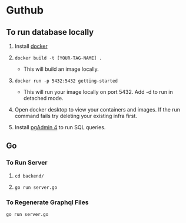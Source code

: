 # Guthub

## To run database locally

1. Install [docker](https://docs.docker.com/get-docker/)

2. `docker build -t [YOUR-TAG-NAME] .`

   - This will build an image locally.

3. `docker run -p 5432:5432 getting-started`

   - This will run your image locally on port 5432. Add -d to run in detached mode.

4. Open docker desktop to view your containers and images. If the run command fails try deleting your existing infra first.

5. Install [pgAdmin 4](https://www.pgadmin.org/download/) to run SQL queries.

## Go

### To Run Server

1. `cd backend/`

2. `go run server.go`

### To Regenerate Graphql Files

`go run server.go`
